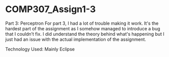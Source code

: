 # COMP307_Assign1-3
Part 3: Perceptron
For part 3, I had a lot of trouble making it work. It's the hardest part of the assignment as I somehow 
managed to introduce a bug that I couldn’t fix. I did understand the theory behind what's happening but I just 
had an issue with the actual implementation of the assignment.


Technology Used: Mainly Eclipse
